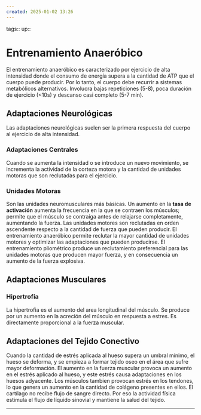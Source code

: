 ```yaml
---
created: 2025-01-02 13:26
---
```

tags::
up::
# Entrenamiento Anaeróbico
El entrenamiento anaeróbico es caracterizado por ejercicio de alta intensidad donde   el consumo de energía supera a la cantidad de ATP que el cuerpo puede producir. Por lo tanto, el cuerpo debe recurrir a sistemas metabólicos alternativos. Involucra bajas repeticiones (5-8), poca duración de ejercicio (<10s) y descanso casi completo (5-7 min).

## Adaptaciones Neurológicas
Las adaptaciones neurológicas suelen ser la primera respuesta del cuerpo al ejercicio de alta intensidad.

### Adaptaciones Centrales
Cuando se aumenta la intensidad o se introduce un nuevo movimiento, se incrementa la actividad de la corteza motora y la cantidad de unidades motoras que son reclutadas para el ejercicio.

### Unidades Motoras
Son las unidades neuromusculares más básicas. Un aumento en la **tasa de activación**   aumenta la frecuencia en la que se contraen los músculos; permite que el músculo se contraiga antes de relajarse completamente, aumentando la fuerza. Las unidades motores son reclutadas en orden ascendente respecto a la cantidad de fuerza que pueden producir. El entrenamiento anaeróbico permite reclutar la mayor cantidad de unidades motores y optimizar las adaptaciones que pueden producirse. El entrenamiento pliométrico produce un reclutamiento preferencial para las unidades motoras que producen mayor fuerza, y en consecuencia un aumento de la fuerza explosiva.

## Adaptaciones Musculares
### Hipertrofia
La hipertrofia es el aumento del area longitudinal del músculo. Se produce por un aumento en la acreción del músculo en respuesta a estres. Es directamente proporcional a la fuerza muscular.

## Adaptaciones del Tejido Conectivo
Cuando la cantidad de estrés aplicada al hueso supera un umbral mínimo, el hueso se deforma, y se empieza a formar tejido oseo en el área que sufre mayor deformación. El aumento en la fuerza muscular provoca un aumento en el estrés aplicado al hueso, y este estrés causa adaptaciones en los huesos adyacente. Los músculos tambien provocan estrés en los tendones, lo que genera un aumento en la cantidad de colágeno presentes en ellos. El cartílago no recibe flujo de sangre directo. Por eso la actividad física estimula el flujo de líquido sinovial y mantiene la salud del tejido.
___
